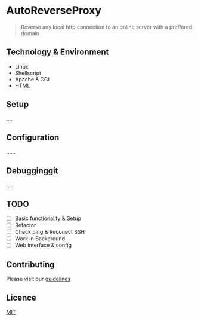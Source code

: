 # AutoReverseProxy
>Reverse any local http connection to an online server with a preffered domain

## Technology & Environment
- Linux
- Shellscript
- Apache & CGI
- HTML

## Setup
....

## Configuration
......

## Debugginggit

.....

## TODO
- [ ] Basic functionality & Setup
- [ ] Refactor
- [ ] Check ping & Reconect SSH
- [ ] Work in Background
- [ ] Web interface & config

## Contributing
Please visit our [guidelines](https://opensource254.github.io/guidelines)

## Licence
[MIT](../master/LICENSE)

